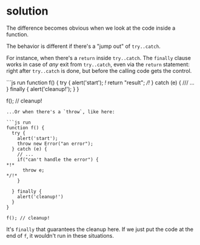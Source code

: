 # solution

The difference becomes obvious when we look at the code inside a function.

The behavior is different if there's a "jump out" of `try..catch`.

For instance, when there's a `return` inside `try..catch`. The `finally` clause works in case of _any_ exit from `try..catch`, even via the `return` statement: right after `try..catch` is done, but before the calling code gets the control.

\`\`\`js run function f\(\) { try { alert\('start'\); _!_ return "result"; _/!_ } catch \(e\) { /// ... } finally { alert\('cleanup!'\); } }

f\(\); // cleanup!

```text
...Or when there's a `throw`, like here:

```js run
function f() {
  try {
    alert('start');
    throw new Error("an error");
  } catch (e) {
    // ...
    if("can't handle the error") {
*!*
      throw e;
*/!*
    }

  } finally {
    alert('cleanup!')
  }
}

f(); // cleanup!
```

It's `finally` that guarantees the cleanup here. If we just put the code at the end of `f`, it wouldn't run in these situations.

